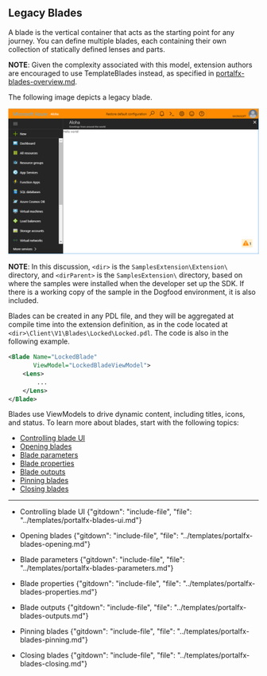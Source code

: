 
## Legacy Blades

A blade is the vertical container that acts as the starting point for any journey. You can define multiple blades, each containing their own collection of statically defined lenses and parts.

**NOTE**: Given the complexity associated with this model, extension authors are encouraged to use TemplateBlades instead, as specified in [portalfx-blades-overview.md](portalfx-blades-overview.md).

The following image depicts a legacy blade.

![alt-text](../media/portalfx-extensions-helloWorld/helloWorldExtensionAlohaBlade.png "Blade")

**NOTE**: In this discussion, `<dir>` is the `SamplesExtension\Extension\` directory, and  `<dirParent>`  is the `SamplesExtension\` directory, based on where the samples were installed when the developer set up the SDK. If there is a working copy of the sample in the Dogfood environment, it is also included.

Blades can be created in any PDL file, and they will be aggregated at compile time into the extension definition, as in the code located at `<dir>\Client\V1\Blades\Locked\Locked.pdl`. The code is also in the following example.

```xml
<Blade Name="LockedBlade"
       ViewModel="LockedBladeViewModel">
    <Lens>
        ...
    </Lens>
</Blade>
```

Blades use ViewModels to drive dynamic content, including titles, icons, and status.  To learn more about blades, start with the following topics:

* [Controlling blade UI](portalfx-blades-ui.md)
* [Opening blades](portalfx-blades-opening.md)
* [Blade parameters](portalfx-blades-parameters.md)
* [Blade properties](portalfx-blades-properties.md)
* [Blade outputs](portalfx-blades-outputs.md)
* [Pinning blades](portalfx-blades-pinning.md)
* [Closing blades](portalfx-blades-closing.md)

* * * 

* Controlling blade UI
 {"gitdown": "include-file", "file": "../templates/portalfx-blades-ui.md"}

* Opening blades
 {"gitdown": "include-file", "file": "../templates/portalfx-blades-opening.md"}

* Blade parameters
 {"gitdown": "include-file", "file": "../templates/portalfx-blades-parameters.md"}

* Blade properties
 {"gitdown": "include-file", "file": "../templates/portalfx-blades-properties.md"}

* Blade outputs
 {"gitdown": "include-file", "file": "../templates/portalfx-blades-outputs.md"}

* Pinning blades 
{"gitdown": "include-file", "file": "../templates/portalfx-blades-pinning.md"}

* Closing blades
{"gitdown": "include-file", "file": "../templates/portalfx-blades-closing.md"}



